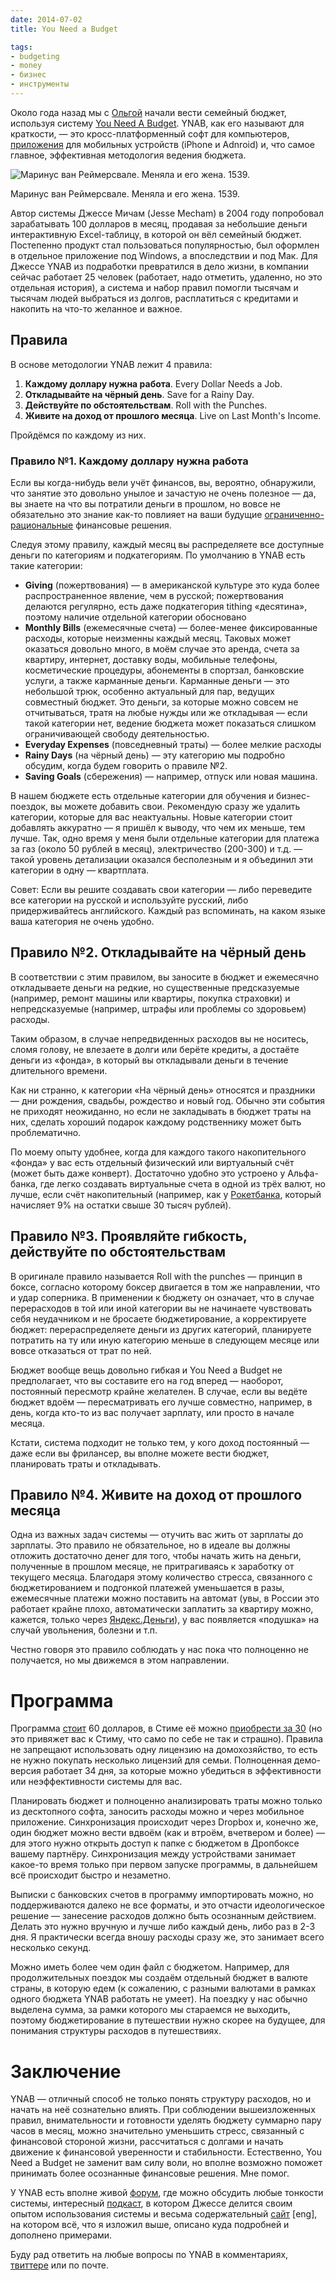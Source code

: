 ```yaml
---
date: 2014-07-02
title: You Need a Budget

tags:
- budgeting
- money
- бизнес
- инструменты
---
```



Около года назад мы с [Ольгой](http://olgakalinina.ru) начали вести семейный бюджет, используя систему [You Need A Budget](http://www.youneedabudget.com/). YNAB, как его называют для краткости, — это кросс-платформенный софт для компьютеров, [приложения](http://www.youneedabudget.com/features/android) для мобильных устройств (iPhone и Adnroid) и, что самое главное, эффективная методология ведения бюджета.

<div class="illustration"><img src="/images/20140701-ynab.jpg" alt="Маринус ван Реймерсвале. Меняла и его жена. 1539." ></div>

<p class="legend legend--center">Маринус ван Реймерсвале. Меняла и его жена. 1539.</p>

Автор системы Джессе Мичам (Jesse Mecham) в 2004 году попробовал зарабатывать 100 долларов в месяц, продавая за небольшие деньги интерактивную Excel-таблицу, в которой он вёл семейный бюджет. Постепенно продукт стал пользоваться популярностью, был оформлен в отдельное приложение под Windows, а впоследствии и под Мак. Для Джессе YNAB из подработки превратился в дело жизни, в компании сейчас работает 25 человек (работает, надо отметить, удаленно, но это отдельная история), а система и набор правил помогли тысячам и тысячам людей выбраться из долгов, расплатиться с кредитами и накопить на что-то желанное и важное.

## Правила

В основе методологии YNAB лежит 4 правила:

1. **Каждому доллару нужна работа**. Every Dollar Needs a Job. 
2. **Откладывайте на чёрный день**. Save for a Rainy Day. 
3. **Действуйте по обстоятельствам**. Roll with the Punches.
4. **Живите на доход от прошлого месяца**. Live on Last Month's Income. 

Пройдёмся по каждому из них.

<!-- more -->

### Правило №1. Каждому доллару нужна работа 

Если вы когда-нибудь вели учёт финансов, вы, вероятно, обнаружили, что занятие это довольно унылое и зачастую не очень полезное — да, вы знаете на что вы потратили деньги в прошлом, но вовсе не обязательно это знание как-то повлияет на ваши будущие [ограниченно-рациональные](http://ru.wikipedia.org/wiki/%D0%9E%D0%B3%D1%80%D0%B0%D0%BD%D0%B8%D1%87%D0%B5%D0%BD%D0%BD%D0%B0%D1%8F_%D1%80%D0%B0%D1%86%D0%B8%D0%BE%D0%BD%D0%B0%D0%BB%D1%8C%D0%BD%D0%BE%D1%81%D1%82%D1%8C) финансовые решения. 

Следуя этому правилу, каждый месяц вы распределяете все доступные деньги по категориям и подкатегориям. По умолчанию в YNAB есть такие категории: 
* **Giving** (пожертвования) — в американской культуре это куда более распространенное явление, чем в русской; пожертвования делаются регулярно, есть даже подкатегория tithing «десятина», поэтому наличие отдельной категории обосновано
* **Monthly Bills** (ежемесячные счета) — более-менее фиксированные расходы, которые неизменны каждый месяц. Таковых может оказаться  довольно много, в моём случае это аренда, счета за квартиру, интернет, доставку воды, мобильные телефоны, косметические процедуры, абонементы в спортзал, банковские услуги, а также карманные деньги. Карманные деньги — это небольшой трюк, особенно актуальный для пар, ведущих совместный бюджет. Это деньги, за которые можно совсем не отчитываться, тратя на любые нужды или же откладывая — если такой категории нет, ведение бюджета может показаться слишком ограничивающей свободу деятельностью.
* **Everyday Expenses** (повседневный траты) — более мелкие расходы
* **Rainy Days** (на чёрный день) — эту категорию мы подробно обсудим, когда будем говорить о правиле №2.
* **Saving Goals** (сбережения) — например, отпуск или новая машина.

В нашем бюджете есть отдельные категории для обучения и бизнес-поездок, вы можете добавить свои. Рекомендую сразу же удалить категории, которые для вас неактуальны. Новые категории стоит добавлять аккуратно — я пришёл к выводу, что чем их меньше, тем лучше. Так, одно время у меня были отдельные категории для платежа за газ (около 50 рублей в месяц), электричество (200-300) и т.д. — такой уровень детализации оказался бесполезным и я объединил эти категории в одну — квартплата.

Совет: Если вы решите создавать свои категории — либо переведите все категории на русской и используйте русский, либо придерживайтесь английского. Каждый раз вспоминать, на каком языке ваша категория не очень удобно.


## Правило №2. Откладывайте на чёрный день

В соответствии с этим правилом, вы заносите в бюджет и ежемесячно откладываете деньги на редкие, но существенные предсказуемые  (например, ремонт машины или квартиры, покупка страховки) и непредсказуемые (например, штрафы или проблемы со здоровьем) расходы. 

Таким образом, в случае непредвиденных расходов вы не носитесь, сломя голову, не влезаете в долги или берёте кредиты, а достаёте деньги из «фонда», в который вы откладывали деньги в течение длительного времени. 

Как ни странно, к категории «На чёрный день» относятся и праздники — дни рождения, свадьбы, рождество и новый год. Обычно эти события не приходят неожиданно, но если не закладывать в бюджет траты на них, сделать хороший подарок каждому родственнику может быть проблематично.

По моему опыту удобнее, когда для каждого такого накопительного «фонда» у вас есть отдельный физический или виртуальный счёт (может быть даже конверт). Достаточно удобно это устроено у Альфа-банка, где легко создавать виртуальные счета в одной из трёх валют, но лучше, если счёт накопительный (например, как у [Рокетбанка](https://rocketbank.ru/loves/gleb.kalinin), который начисляет 9% на остатки свыше 30 тысяч рублей).

## Правило №3. Проявляйте гибкость, действуйте по обстоятельствам

В оригинале правило называется Roll with the punches — принцип в боксе, согласно которому боксер двигается в том же направлении, что и удар соперника. В применении к бюджету он означает, что в случае перерасходов в той или иной категории вы не начинаете чувствовать себя неудачником и не бросаете бюджетирование, а корректируете бюджет: перераспределяете деньги из других категорий, планируете потратить на ту или иную категорию меньше в следующем месяце или вовсе отказаться от трат по ней.

Бюджет вообще вещь довольно гибкая и You Need a Budget не предполагает, что вы составите его на год вперед — наоборот, постоянный пересмотр крайне желателен. В случае, если вы ведёте бюджет вдоём — пересматривать его лучше совместно, например, в день, когда кто-то из вас получает зарплату, или просто в начале месяца.

Кстати, система подходит не только тем, у кого доход постоянный — даже если вы фрилансер, вы вполне можете вести бюджет, планировать траты и откладывать.

## Правило №4. Живите на доход от прошлого месяца

Одна из важных задач системы — отучить вас жить от зарплаты до зарплаты. Это правило не обязательное, но в идеале вы должны отложить достаточно денег для того, чтобы начать жить на деньги, полученные в прошлом месяце, не притрагиваясь к заработку от текущего месяца. Благодаря этому количество стресса, связанного с бюджетированием и подгонкой платежей уменьшается в разы, ежемесячные платежи можно поставить на автомат (увы, в России это работает крайне плохо, автоматически заплатить за квартиру можно, кажется, только через [Яндекс.Деньги](http://money.yandex.ru)), у вас появляется «подушка» на случай увольнения, болезни и т.п.

Честно говоря это правило соблюдать у нас пока что полноценно не получается, но мы движемся в этом направлении.

# Программа

Программа [стоит](http://www.youneedabudget.com/store) 60 долларов, в Стиме её можно [приобрести за 30](http://store.steampowered.com/app/227320) (но это привяжет вас к Стиму, что само по себе не так и страшно). Правила не запрещают использовать одну лицензию на домохозяйство, то есть не нужно покупать несколько лицензий для семьи. Полноценная демо-версия работает 34 дня, за которые можно убедиться в эффективности или неэффективности системы для вас. 

Планировать бюджет и полноценно анализировать траты можно только из десктопного софта, заносить расходы можно и через мобильное приложение. Синхронизация происходит через Dropbox и, конечно же, один бюджет можно вести вдвоём (как и втроём, вчетвером и более) — для этого нужно открыть доступ к папке с бюджетом в Дропбоксе вашему партнёру. Cинхронизация между устройствами занимает какое-то время только при первом запуске программы, в дальнейшем всё происходит быстро и незаметно.

Выписки с банковских счетов в программу импортировать можно, но поддерживаются далеко не все форматы, и это отчасти идеологическое решение  — занесение расходов должно быть осознанным действием. Делать это нужно вручную и лучше либо каждый день, либо раз в 2-3 дня. Я практически всегда вношу расходы сразу же, это занимает всего несколько секунд.

Можно иметь более чем один файл с бюджетом. Например, для продолжительных поездок мы создаём отдельный бюджет в валюте страны, в которую едем (к сожалению, с разными валютами в рамках одного бюджета YNAB работать не умеет). На поездку у нас обычно выделена сумма, за рамки которого мы стараемся не выходить, поэтому бюджетирование в путешествии нужно скорее на будущее, для понимания структуры расходов в путешествиях.

# Заключение

YNAB — отличный способ не только понять структуру расходов, но и начать на неё сознательно влиять. При соблюдении вышеизложенных  правил, внимательности и готовности уделять бюджету суммарно пару часов в месяц, можно значительно уменьшить стресс, связанный с финансовой стороной жизни, рассчитаться с долгами и начать движение к финансовой уверенности и стабильности. Естественно, You Need a Budget не заменит вам силу воли, но вполне возможно поможет принимать более осознанные финансовые решения. Мне помог.

У YNAB есть вполне живой [форум](http://forum.youneedabudget.com/), где можно обсудить любые тонкости системы, интересный [подкаст](https://itunes.apple.com/us/podcast/you-need-a-budget-ynab/id477248343?mt=2), в котором Джессе делится своим опытом использования системы и весьма содержательный [сайт](http://www.youneedabudget.com/) [eng], на котором всё, что я изложил выше, описано куда подробней и дополнено примерами.

Буду рад ответить на любые вопросы по YNAB в комментариях, [твиттере](https://twitter.com/glebis) или по почте.
